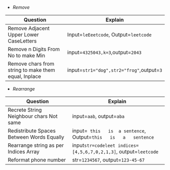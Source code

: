 - *Remove*

|Question|Explain|
|---|---|
|Remove Adjacent Upper Lower CaseLetters|Input=`leEeetcode`, Output=`leetcode`|
|Remove n Digits From No to make Min|input=`4325043,k=3`,output=`2043`|
|Remove chars from string to make them equal, Inplace|input=`str1="dog",str2="frog"`,output=`3`|

- *Rearrange*

|Question|Explain|
|---|---|
|Recrete String Neighbour chars Not same|input=`aab`, output=`aba`|
|Redistribute Spaces Between Words Equally|input=`  this   is  a sentence `, Output=`this   is   a   sentence`|
|Rearrange string as per Indices Array|input`str=codeleet indices=[4,5,6,7,0,2,1,3]`, output=`leetcode`|
|Reformat phone number|str=`1234567`, output=`123-45-67`|
